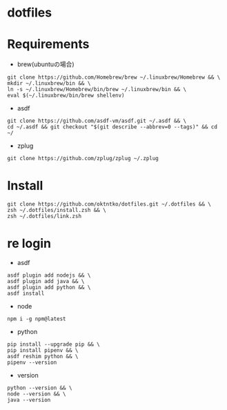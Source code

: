 # dotfiles

# Requirements
- brew(ubuntuの場合)
```
git clone https://github.com/Homebrew/brew ~/.linuxbrew/Homebrew && \
mkdir ~/.linuxbrew/bin && \
ln -s ~/.linuxbrew/Homebrew/bin/brew ~/.linuxbrew/bin && \
eval $(~/.linuxbrew/bin/brew shellenv)
```

- asdf
```
git clone https://github.com/asdf-vm/asdf.git ~/.asdf && \
cd ~/.asdf && git checkout "$(git describe --abbrev=0 --tags)" && cd ~/
```

- zplug
```
git clone https://github.com/zplug/zplug ~/.zplug
```

# Install
```
git clone https://github.com/oktntko/dotfiles.git ~/.dotfiles && \
zsh ~/.dotfiles/install.zsh && \
zsh ~/.dotfiles/link.zsh
```

# re login
- asdf
```
asdf plugin add nodejs && \
asdf plugin add java && \
asdf plugin add python && \
asdf install
```

- node
```
npm i -g npm@latest
```

- python
```
pip install --upgrade pip && \
pip install pipenv && \
asdf reshim python && \
pipenv --version
```

- version
```
python --version && \
node --version && \
java --version
```
